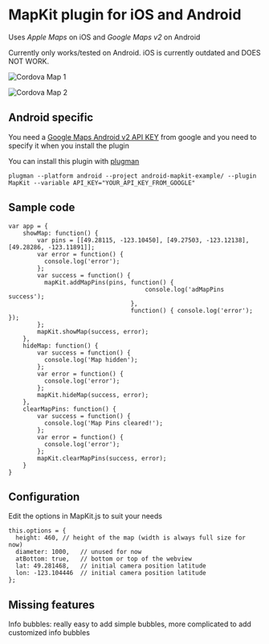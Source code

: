 MapKit plugin for iOS and Android
=================================

Uses *Apple Maps* on iOS and *Google Maps v2* on Android

Currently only works/tested on Android. iOS is currently outdated and DOES NOT WORK.

![Cordova Map 1](http://i.imgur.com/Mf6oeXal.png)

![Cordova Map 2](http://i.imgur.com/XaaBGeGl.png)


Android specific
----------------

You need a [Google Maps Android v2 API KEY](https://code.google.com/apis/console/) from google and you need to specify it when you install the plugin

You can install this plugin with [plugman](https://npmjs.org/package/plugman)

    plugman --platform android --project android-mapkit-example/ --plugin MapKit --variable API_KEY="YOUR_API_KEY_FROM_GOOGLE"


Sample code
-----------

    var app = {
        showMap: function() {
            var pins = [[49.28115, -123.10450], [49.27503, -123.12138], [49.28286, -123.11891]];
            var error = function() {
              console.log('error');
            };
            var success = function() {
              mapKit.addMapPins(pins, function() { 
                                          console.log('adMapPins success');  
                                      },
                                      function() { console.log('error'); });
            };
            mapKit.showMap(success, error);
        },
        hideMap: function() {
            var success = function() {
              console.log('Map hidden');
            };
            var error = function() {
              console.log('error');
            };
            mapKit.hideMap(success, error);
        },
        clearMapPins: function() {
            var success = function() {
              console.log('Map Pins cleared!');
            };
            var error = function() {
              console.log('error');
            };
            mapKit.clearMapPins(success, error);
        }
    }

Configuration
-------------

Edit the options in MapKit.js to suit your needs

    this.options = {
      height: 460, // height of the map (width is always full size for now)
      diameter: 1000,   // unused for now
      atBottom: true,   // bottom or top of the webview
      lat: 49.281468,   // initial camera position latitude
      lon: -123.104446  // initial camera position latitude
    };

Missing features
----------------

Info bubbles: really easy to add simple bubbles, more complicated to add customized info bubbles
